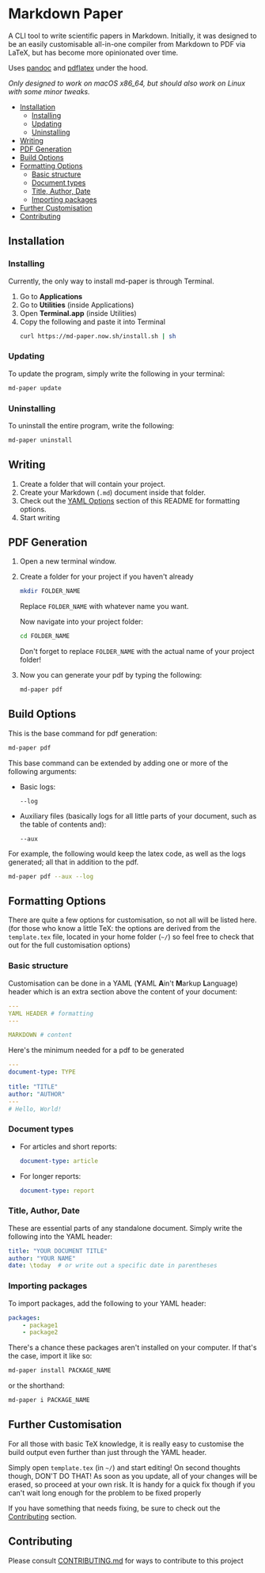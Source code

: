 # Markdown Paper

A CLI tool to write scientific papers in Markdown. Initially, it was designed to be an easily customisable all-in-one compiler from Markdown to PDF via LaTeX, but has become more opinionated over time.

Uses [pandoc](https://pandoc.org) and [pdflatex](https://www.latex-project.org) under the hood.

*Only designed to work on macOS x86_64, but should also work on Linux with some minor tweaks.*

- [Installation](#installation)
    - [Installing](#installing)
    - [Updating](#updating)
    - [Uninstalling](#uninstalling)
- [Writing](#writing)
- [PDF Generation](#pdf-generation)
- [Build Options](#build-options)
- [Formatting Options](#formatting-options)
    - [Basic structure](#basic-structure)
    - [Document types](#document-types)
    - [Title, Author, Date](#title-author-date)
    - [Importing packages](#importing-packages)
- [Further Customisation](#further-customisation)
- [Contributing](#contributing)

## Installation
### Installing
Currently, the only way to install md-paper is through Terminal.
1.  Go to **Applications**
2.  Go to **Utilities** (inside Applications)
3.  Open **Terminal.app** (inside Utilities)
4.  Copy the following and paste it into Terminal
    ``` sh
    curl https://md-paper.now.sh/install.sh | sh
    ```

### Updating
To update the program, simply write the following in your terminal:
``` sh
md-paper update
```

### Uninstalling
To uninstall the entire program, write the following:
``` sh
md-paper uninstall
```

## Writing 
1. Create a folder that will contain your project.
2. Create your Markdown (`.md`) document inside that folder.
3. Check out the [YAML Options](#YAML-Options) section of this README for formatting options.
3. Start writing

## PDF Generation
1.  Open a new terminal window.
2.  Create a folder for your project if you haven't already
    ``` sh
    mkdir FOLDER_NAME
    ```
    Replace `FOLDER_NAME` with whatever name you want.
    
    Now navigate into your project folder:
    ``` sh
    cd FOLDER_NAME
    ```
    Don't forget to replace `FOLDER_NAME` with the actual name of your project folder!
3.  Now you can generate your pdf by typing the following:
    ``` sh
    md-paper pdf
    ```

## Build Options
This is the base command for pdf generation:
``` sh
md-paper pdf
```

This base command can be extended by adding one or more of the following arguments:
-   Basic logs:
    ```
    --log
    ```
-   Auxiliary files (basically logs for all little parts of your document, such as the table of contents and):
    ```
    --aux
    ```

For example, the following would keep the latex code, as well as the logs generated; all that in addition to the pdf.
``` sh
md-paper pdf --aux --log
```

## Formatting Options
There are quite a few options for customisation, so not all will be listed here. (for those who know a little TeX: the options are derived from the `template.tex` file, located in your home folder (`~/`) so feel free to check that out for the full customisation options)

### Basic structure
Customisation can be done in a YAML (**Y**AML **A**in't **M**arkup **L**anguage) header which is an extra section above the content of your document:
``` YAML
---
YAML HEADER # formatting
---

MARKDOWN # content
```
Here's the minimum needed for a pdf to be generated
``` YAML
---
document-type: TYPE
    
title: "TITLE"
author: "AUTHOR"
---
# Hello, World!
```

### Document types
-   For articles and short reports:
    ``` YAML
    document-type: article
    ```
-   For longer reports:
    ``` YAML
    document-type: report
    ```

### Title, Author, Date
These are essential parts of any standalone document. Simply write the following into the YAML header:
``` YAML
title: "YOUR DOCUMENT TITLE"
author: "YOUR NAME"
date: \today  # or write out a specific date in parentheses
```

### Importing packages
To import packages, add the following to your YAML header:
``` YAML
packages:
    - package1
    - package2
```

There's a chance these packages aren't installed on your computer. If that's the case, import it like so:
``` sh
md-paper install PACKAGE_NAME
```
or the shorthand:
``` sh
md-paper i PACKAGE_NAME
```

## Further Customisation
For all those with basic TeX knowledge, it is really easy to customise the build output even further than just through the YAML header.

Simply open `template.tex` (in `~/`) and start editing!
On second thoughts though, DON'T DO THAT!
As soon as you update, all of your changes will be erased, so proceed at your own risk.
It is handy for a quick fix though if you can't wait long enough for the problem to be fixed properly

If you have something that needs fixing, be sure to check out the [Contributing](#contributing) section.

## Contributing
Please consult [CONTRIBUTING.md](CONTRIBUTING.md) for ways to contribute to this project
